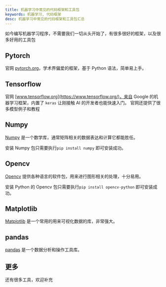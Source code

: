 ```yaml
---
title: 机器学习中常见的代码框架和工具包
keywords: 机器学习, 代码框架
desc: 机器学习中常见的代码框架和工具包汇总
---
```


如今编写机器学习程序，不需要我们一切从头开始了，有很多很好的框架，以及很多好用的工具包

## Pytorch

官网 [pytorch.org](https://pytorch.org/)，学术界偏爱的框架，基于 Python 语法，简单易上手。

## Tensorflow

官网 [www.tensorflow.org](https://www.tensorflow.org/)，来自 Google 的机器学习框架，内置了 `keras` 让刚接触 AI 的开发者也能快速入门。
官网还提供了很多模型例子和教程

## Numpy

[Numpy](https://numpy.org/) 是一个数学库，通常矩阵相关的数据表达和计算它都能胜任。

安装 Numpy 包只需要执行`pip install numpy` 即可安装成功。

## Opencv

[Opencv](https://opencv.org/) 提供各种语言的软件包，用来进行图形相关的处理，十分易用。

安装 Python 的 Opencv 包只需要执行`pip install opencv-python` 即可安装成功。

## Matplotlib

[Matplotlib](https://matplotlib.org/) 是一个常用的用来可视化数据的库，非常强大。


## pandas

[pandas](https://pandas.pydata.org/) 是一个数据分析和操作工具库。

## 更多

还有很多工具，欢迎补充

